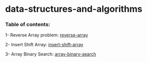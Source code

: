 # data-structures-and-algorithms

### Table of contents:  
1- Reverse Array problem: [reverse-array](https://github.com/shadilios/data-structures-and-algorithms/blob/main/problem01-array-reverse/Problem01-Readme.md)

2- Insert Shift Array: [insert-shift-array](./problem02-array-insert-shift/Readme.md)  

3- Array Binary Search: [array-binary-search](https://github.com/shadilios/data-structures-and-algorithms/blob/main/problem03-array-binary-search/Readme.md)  
